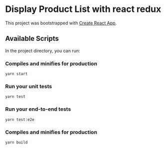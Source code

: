 # Display Product List with react redux

This project was bootstrapped with [Create React App](https://github.com/facebook/create-react-app).

## Available Scripts

In the project directory, you can run:

### Compiles and minifies for production
```
yarn start
```

### Run your unit tests
```
yarn test
```
### Run your end-to-end tests
```
yarn test:e2e
```

### Compiles and minifies for production
```
yarn build
```

